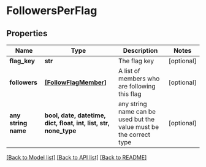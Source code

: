 # FollowersPerFlag


## Properties
Name | Type | Description | Notes
------------ | ------------- | ------------- | -------------
**flag_key** | **str** | The flag key | [optional] 
**followers** | [**[FollowFlagMember]**](FollowFlagMember.md) | A list of members who are following this flag | [optional] 
**any string name** | **bool, date, datetime, dict, float, int, list, str, none_type** | any string name can be used but the value must be the correct type | [optional]

[[Back to Model list]](../README.md#documentation-for-models) [[Back to API list]](../README.md#documentation-for-api-endpoints) [[Back to README]](../README.md)


